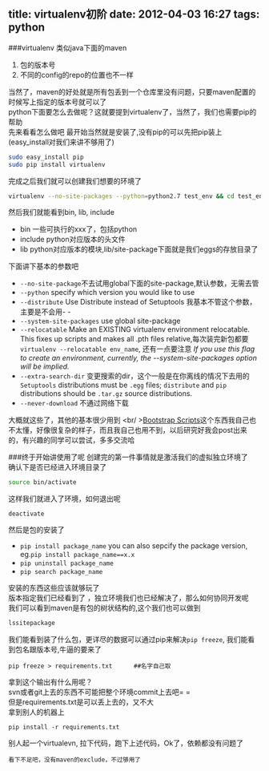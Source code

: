 title: virtualenv初阶
date: 2012-04-03 16:27
tags: python
---
<!-- more -->
###virtualenv
类似java下面的maven

1. 包的版本号
2. 不同的config的repo的位置也不一样

当然了，maven的好处就是所有包丢到一个仓库里没有问题，只要maven配置的时候写上指定的版本号就可以了
<br />python下面要怎么去做呢？这就要提到virtualenv了，当然了，我们也需要pip的帮助
<br />先来看看怎么做吧
最开始当然就是安装了,没有pip的可以先把pip装上(easy_install对我们来讲不够用了)
``` sh
sudo easy_install pip
sudo pip install virtualenv
```
完成之后我们就可以创建我们想要的环境了
``` sh
virtualenv --no-site-packages --python=python2.7 test_env && cd test_env
```
然后我们就能看到bin, lib, include

- bin 一些可执行的xxx了，包括python
- include python对应版本的头文件
- lib python对应版本的模块,lib/site-package下面就是我们eggs的存放目录了

下面讲下基本的参数吧

- `--no-site-package`不去试用global下面的site-package,默认参数，无需去管
- `--python` specify which version you would like to use
- `--distribute` Use Distribute instead of Setuptools 我基本不管这个参数，主要是不会用- -
- `--system-site-packages` use global site-package
- `--relocatable` Make an EXISTING virtualenv environment relocatable. This fixes up scripts and makes all .pth files relative,每次装完新包都要`virtualenv --relocatable env_name`, 还有一点要注意 *If you use this flag to create an environment, currently, the --system-site-packages option will be implied.*
- `--extra-search-dir` 变更搜索的dir，这个一般是在你离线的情况下去用的`Setuptools` distributions must be `.egg` files; `distribute` and `pip` distributions should be `.tar.gz` source distributions.
- `--never-download` 不通过网络下载

大概就这些了，其他的基本很少用到
<br/ >[Bootstrap Scripts](http://www.virtualenv.org/en/latest/index.html#creating-your-own-bootstrap-scripts)这个东西我自己也不太懂，好像很复杂的样子，而且我自己也用不到，以后研究好我会post出来的，有兴趣的同学可以尝试，多多交流哈

###终于开始讲使用了呢
创建完的第一件事情就是激活我们的虚拟独立环境了
<br />确认下是否已经进入环境目录了
``` sh
source bin/activate
```
这样我们就进入了环境，如何退出呢
```
deactivate
```
然后是包的安装了

- `pip install package_name` you can also sepcify the package version, eg.`pip install package_name==x.x`
- `pip uninstall package_name`
- `pip search package_name`

安装的东西这些应该就够玩了
<br />版本指定我们已经看到了 ，独立环境我们也已经解决了，那么如何协同开发呢
<br />我们可以看到maven是有包的树状结构的,这个我们也可以做到
``` sh
lssitepackage
```
我们能看到装了什么包，更详尽的数据可以通过pip来解决`pip freeze`, 我们能看到包名跟版本号,牛逼的要来了
```
pip freeze > requirements.txt      ##名字自己取
```
拿到这个输出有什么用呢？
<br />svn或者git上去的东西不可能把整个环境commit上去吧= =
<br />但是requirements.txt是可以丢上去的，又不大
<br />拿到别人的机器上
```
pip install -r requirements.txt
```
别人起一个virtualevn, 拉下代码，跑下上述代码，Ok了，依赖都没有问题了
```
看下不足吧，没有maven的exclude，不过够用了
